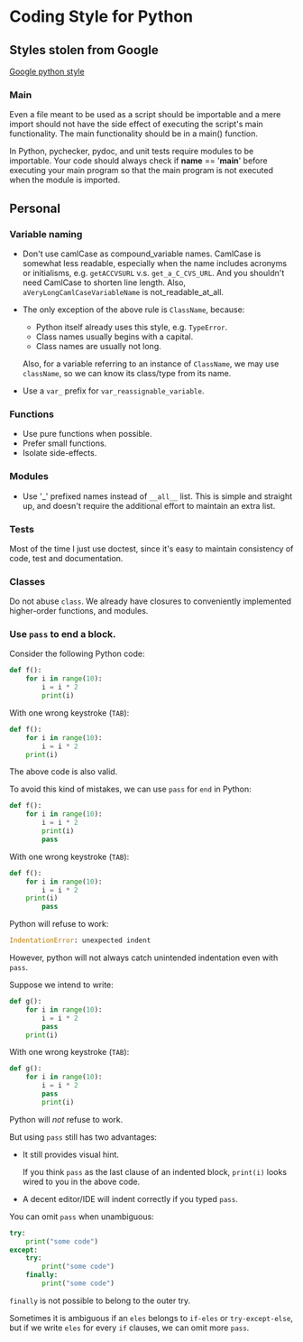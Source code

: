 Coding Style for Python
=======================

Styles stolen from Google
-------------------------

[Google python style](http://google-styleguide.googlecode.com/svn/trunk/pyguide.html)

### Main

Even a file meant to be used as a script should be importable and a mere
import should not have the side effect of executing the script's main
functionality. The main functionality should be in a main() function.

In Python, pychecker, pydoc, and unit tests require modules to be importable.
Your code should always check if __name__ == '__main__' before executing
your main program so that the main program is not executed when the module
is imported.


Personal
--------

### Variable naming

* Don't use camlCase as compound_variable names.  CamlCase is somewhat less
  readable, especially when the name includes acronyms or initialisms, e.g.
  `getACCVSURL` v.s. `get_a_C_CVS_URL`.  And you shouldn't need CamlCase to
  shorten line length.  Also, `aVeryLongCamlCaseVariableName` is not_readable_at_all.

* The only exception of the above rule is `ClassName`, because:

    - Python itself already uses this style, e.g. `TypeError`.
    - Class names usually begins with a capital.
    - Class names are usually not long.

    Also, for a variable referring to an instance of `ClassName`, we may use `className`,
    so we can know its class/type from its name.

* Use a `var_` prefix for `var_reassignable_variable`.

### Functions

* Use pure functions when possible.
* Prefer small functions.
* Isolate side-effects.

### Modules

* Use '_' prefixed names instead of ``__all__`` list.  This is simple and
  straight up, and doesn't require the additional effort to maintain an
  extra list.

### Tests

Most of the time I just use doctest,
since it's easy to maintain consistency of code, test and documentation.

### Classes

Do not abuse `class`.
We already have closures to conveniently implemented higher-order functions, and modules.

### Use `pass` to end a block.

Consider the following Python code:

```python
def f():
    for i in range(10):
        i = i * 2
        print(i)
```

With one wrong keystroke (`TAB`):

```python
def f():
    for i in range(10):
        i = i * 2
    print(i)
```

The above code is also valid.

To avoid this kind of mistakes, we can use `pass` for `end` in Python:

```python
def f():
    for i in range(10):
        i = i * 2
        print(i)
        pass
```

With one wrong keystroke (`TAB`):

```python
def f():
    for i in range(10):
        i = i * 2
    print(i)
        pass
```

Python will refuse to work:

```python
IndentationError: unexpected indent
```

However, python will not always catch unintended indentation even with `pass`.

Suppose we intend to write:

```python
def g():
    for i in range(10):
        i = i * 2
        pass
    print(i)
```

With one wrong keystroke (`TAB`):

```python
def g():
    for i in range(10):
        i = i * 2
        pass
        print(i)
```

Python will *not* refuse to work.

But using `pass` still has two advantages:

- It still provides visual hint.

    If you think `pass` as the last clause of an indented block,
    `print(i)` looks wired to you in the above code.

- A decent editor/IDE will indent correctly if you typed `pass`.

You can omit `pass` when unambiguous:

```python
try:
    print("some code")
except:
    try:
        print("some code")
    finally:
        print("some code")
```

`finally` is not possible to belong to the outer try.
        
Sometimes it is ambiguous if an `eles` belongs to `if-eles` or `try-except-else`,
but if we write `eles` for every `if` clauses, we can omit more `pass`.
